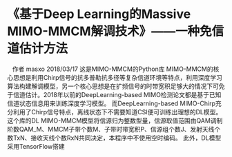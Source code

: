 # 《基于Deep Learning的Massive MIMO-MMCM解调技术》——一种免信道估计方法

    作者 masxo 2018/03/17
    这是MIMO-MMCM的Python库
    MIMO-MMCM的核心思想是利用Chirp信号的抗多普勒抗多径等复杂信道环境等特点，利用深度学习算法构建解调模型，另一个核心思想是在扩频信号的时带宽积足够大的情况下可免于信道估计。2018年以前的DeepLearning-based MIMO检测论文都是基于已知信道状态信息用来训练深度学习模型。
    而DeepLearning-based MIMO-Chirp充分利用了Chirp信号特点，离线状态下不需要知道CSI便可训练出理想的DL模型。
    这个库的DL MIMO-MMCM模型将信源归为整数型量，信源取值范围由QAM调制阶数QAM_M、MMCM子带个数M、子带时带宽积P、信源组个数J、发射天线个数TxN、接收天线个数RxN共同决定，本程序中不使用空时编码。
    此外，DL模型采用TensorFlow搭建
